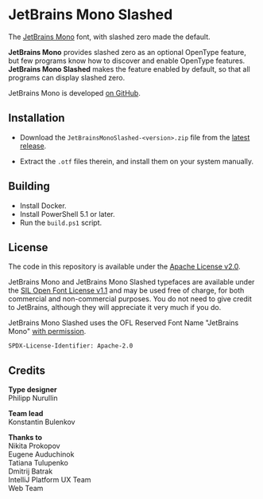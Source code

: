 # JetBrains Mono Slashed

The [JetBrains Mono](https://jetbrains.com/mono) font, with slashed zero made
the default.

**JetBrains Mono** provides slashed zero as an optional OpenType feature, but
few programs know how to discover and enable OpenType features. **JetBrains
Mono Slashed** makes the feature enabled by default, so that all programs can
display slashed zero.

JetBrains Mono is developed [on GitHub](https://github.com/JetBrains/JetBrainsMono).

## Installation

- Download the `JetBrainsMonoSlashed-<version>.zip` file from the 
  [latest release](https://github.com/sharpjs/JetBrainsMonoSlashed/releases/latest).

- Extract the `.otf` files therein, and install them on your system manually.

## Building

- Install Docker.
- Install PowerShell 5.1 or later.
- Run the `build.ps1` script.

## License

The code in this repository is available under the
[Apache License v2.0](https://www.apache.org/licenses/LICENSE-2.0).

JetBrains Mono and JetBrains Mono Slashed typefaces are available under the
[SIL Open Font License v1.1](https://github.com/JetBrains/JetBrainsMono/blob/master/LICENSE)
and may be used free of charge, for both commercial and non-commercial
purposes. You do not need to give credit to JetBrains, although they will
appreciate it very much if you do. 

JetBrains Mono Slashed uses the OFL Reserved Font Name "JetBrains Mono"
[with permission](https://github.com/JetBrains/JetBrainsMono/issues/295).

`SPDX-License-Identifier: Apache-2.0`

## Credits

**Type designer**\
Philipp Nurullin

**Team lead**\
Konstantin Bulenkov

**Thanks to**\
Nikita Prokopov\
Eugene Auduchinok\
Tatiana Tulupenko\
Dmitrij Batrak\
IntelliJ Platform UX Team\
Web Team
